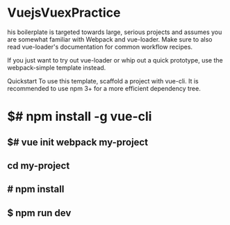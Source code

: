 # VuejsVuexPractice
his boilerplate is targeted towards large, serious projects and assumes you are somewhat familiar with Webpack and vue-loader. Make sure to also read vue-loader's documentation for common workflow recipes.

If you just want to try out vue-loader or whip out a quick prototype, use the webpack-simple template instead.

Quickstart
To use this template, scaffold a project with vue-cli. It is recommended to use npm 3+ for a more efficient dependency tree.

# $# npm install -g vue-cli
## $# vue init webpack my-project
## cd my-project
## # npm install
## $ npm run dev
